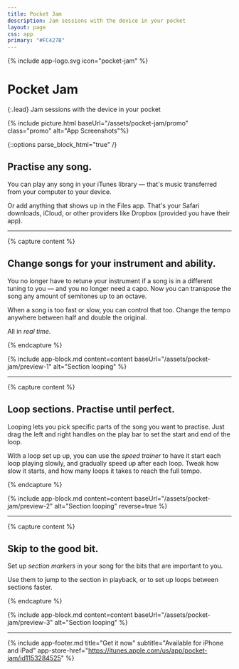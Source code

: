 ```yaml
---
title: Pocket Jam
description: Jam sessions with the device in your pocket
layout: page
css: app
primary: "#FC427B"
---
```


{% include app-logo.svg icon="pocket-jam" %}

# Pocket Jam

{:.lead}
Jam sessions with the device in your pocket

{% include picture.html baseUrl="/assets/pocket-jam/promo" class="promo" alt="App Screenshots"%}

{::options parse_block_html="true" /}

## Practise any song.

You can play any song in your iTunes library &mdash; that's music transferred from your computer to your device.

Or add anything that shows up in the Files app. That's your Safari downloads, iCloud, or other providers like Dropbox (provided you have their app).

---

{% capture content %}

## Change songs for your instrument and ability.

You no longer have to retune your instrument if a song is in a different tuning to you &mdash; and you no longer need a capo. Now you can transpose the song any amount of semitones up to an octave.

When a song is too fast or slow, you can control that too. Change the tempo anywhere between half and double the original.

All in _real time_.

{% endcapture %}

{% include app-block.md
  content=content
  baseUrl="/assets/pocket-jam/preview-1"
  alt="Section looping"
%}

---

{% capture content %}

## Loop sections. Practise until perfect.

Looping lets you pick specific parts of the song you want to practise. Just drag the left and right handles on the play bar to set the start and end of the loop.

With a loop set up up, you can use the _speed trainer_ to have it start each loop playing slowly, and gradually speed up after each loop. Tweak how slow it starts, and how many loops it takes to reach the full tempo.

{% endcapture %}

{% include app-block.md
  content=content
  baseUrl="/assets/pocket-jam/preview-2"
  alt="Section looping"
  reverse=true
%}

---

{% capture content %}

## Skip to the good bit.

Set up _section markers_ in your song for the bits that are important to you.

Use them to jump to the section in playback, or to set up loops between sections faster.

{% endcapture %}

{% include app-block.md
  content=content
  baseUrl="/assets/pocket-jam/preview-3"
  alt="Section looping"
%}

---

{% include app-footer.md
  title="Get it now"
  subtitle="Available for iPhone and iPad"
  app-store-href="https://itunes.apple.com/us/app/pocket-jam/id1153284525"
%}
